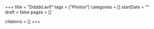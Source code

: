 +++
title = "Ddddd.avif"
tags = ["Photos"]
categories = []
startDate = ""
draft = false
pages = []

citations = []
+++
